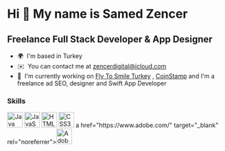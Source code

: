Hi 👋 My name is Samed Zencer
==================================

Freelance Full Stack Developer & App Designer
-----------------------------------------

* 🌍  I'm based in Turkey
* ✉️  You can contact me at [zencerdigital@icloud.com](mailto:zencerdigital@icloud.com)
* 🚀  I'm currently working on [Fly To Smile Turkey](https://ortoperioantalya.com/tr/) , [CoinStamp](https://coinstamp.me/) and I'm a freelance ad SEO, designer and Swift App Developer 


### Skills


<p align="left">
<a href="https://www.oracle.com/java/" target="_blank" rel="noreferrer"><img src="https://raw.githubusercontent.com/danielcranney/readme-generator/main/public/icons/skills/java-colored.svg" width="36" height="36" alt="Java" /></a>
<a href="https://developer.mozilla.org/en-US/docs/Web/JavaScript" target="_blank" rel="noreferrer"><img src="https://raw.githubusercontent.com/danielcranney/readme-generator/main/public/icons/skills/javascript-colored.svg" width="36" height="36" alt="JavaScript" /></a>
<a href="https://developer.mozilla.org/en-US/docs/Glossary/HTML5" target="_blank" rel="noreferrer"><img src="https://raw.githubusercontent.com/danielcranney/readme-generator/main/public/icons/skills/html5-colored.svg" width="36" height="36" alt="HTML5" /></a>
<a href="https://www.w3.org/TR/CSS/#css" target="_blank" rel="noreferrer"><img src="https://raw.githubusercontent.com/danielcranney/readme-generator/main/public/icons/skills/css3-colored.svg" width="36" height="36" alt="CSS3" /></a>
a href="https://www.adobe.com/" target="_blank" rel="noreferrer"><img src="[https://github.com/tandpfun/skill-icons/blob/main/icons/AfterEffects.svg]" width="36" height="36" alt="AdobeAE" /></a>
